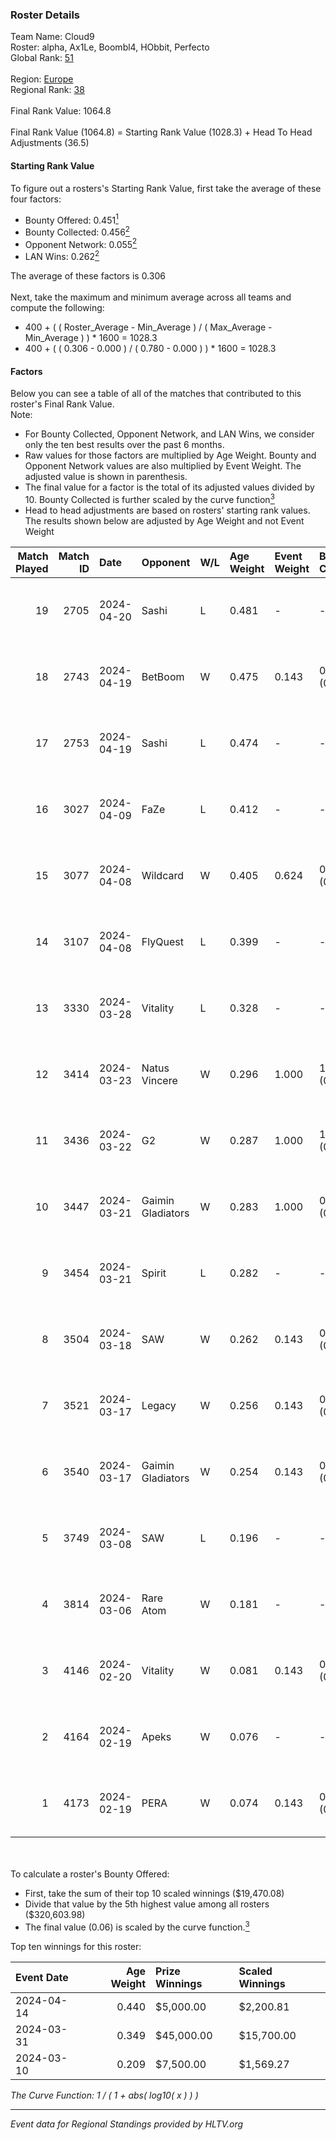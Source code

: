 ### Roster Details<br />
Team Name: Cloud9<br />
Roster: alpha, Ax1Le, Boombl4, HObbit, Perfecto<br />
Global Rank: [51](../standings_global.md)<br />
<br />
Region: [Europe]( ../standings_europe.md)<br />
Regional Rank: [38]( ../standings_europe.md)<br />
<br />
Final Rank Value:  1064.8<br />
<br />
Final Rank Value (1064.8) = Starting Rank Value (1028.3) + Head To Head Adjustments (36.5)<br />

#### Starting Rank Value<br />
To figure out a rosters's Starting Rank Value, first take the average of these four factors:<br />
- Bounty Offered: 0.451[<sup>1</sup>](#table2)
- Bounty Collected: 0.456[<sup>2</sup>](#table1)
- Opponent Network: 0.055[<sup>2</sup>](#table1)
- LAN Wins: 0.262[<sup>2</sup>](#table1)

The average of these factors is 0.306<br />
<br />
Next, take the maximum and minimum average across all teams and compute the following:<br />
- 400 + ( ( Roster_Average - Min_Average ) / ( Max_Average - Min_Average ) ) * 1600 = 1028.3
- 400 + ( ( 0.306 - 0.000 ) / ( 0.780 - 0.000 ) ) * 1600 = 1028.3


#### Factors<br />
Below you can see a table of all of the matches that contributed to this roster's Final Rank Value.<br />
Note:<br />

- For Bounty Collected, Opponent Network, and LAN Wins, we consider only the ten best results over the past 6 months.
- Raw values for those factors are multiplied by Age Weight. Bounty and Opponent Network values are also multiplied by Event Weight. The adjusted value is shown in parenthesis.
- The final value for a factor is the total of its adjusted values divided by 10. Bounty Collected is further scaled by the curve function[<sup>3</sup>](#curveFunction)
- Head to head adjustments are based on rosters' starting rank values. The results shown below are adjusted by Age Weight and not Event Weight
<span id="table1"></span><br />


| Match Played | Match ID | Date       | Opponent          | W/L | Age Weight | Event Weight | Bounty Collected | Opponent Network | LAN Wins  | H2H Adj. | Roster                                       |
| -: | -: | :- | :- | :- | :- | :- | :- | :- | :- | -: | :- |
|           19 |     2705 | 2024-04-20 | Sashi             | L   | 0.481      | -            | -                | -                | -         |    -6.16 | alpha, Ax1Le, Boombl4, HObbit, Perfecto      |
|           18 |     2743 | 2024-04-19 | BetBoom           | W   | 0.475      | 0.143        | 0.248 (0.017)    | 0.526 (0.036)    | -         |    13.04 | alpha, Ax1Le, Boombl4, HObbit, Perfecto      |
|           17 |     2753 | 2024-04-19 | Sashi             | L   | 0.474      | -            | -                | -                | -         |    -6.05 | alpha, Ax1Le, Boombl4, HObbit, Perfecto      |
|           16 |     3027 | 2024-04-09 | FaZe              | L   | 0.412      | -            | -                | -                | -         |    -0.38 | Ax1Le, Boombl4, electroNic, HObbit, Perfecto |
|           15 |     3077 | 2024-04-08 | Wildcard          | W   | 0.405      | 0.624        | 0.048 (0.012)    | 0.428 (0.108)    | 1 (0.405) |     3.52 | Ax1Le, Boombl4, electroNic, HObbit, Perfecto |
|           14 |     3107 | 2024-04-08 | FlyQuest          | L   | 0.399      | -            | -                | -                | -         |    -4.70 | Ax1Le, Boombl4, electroNic, HObbit, Perfecto |
|           13 |     3330 | 2024-03-28 | Vitality          | L   | 0.328      | -            | -                | -                | -         |    -0.13 | Ax1Le, Boombl4, electroNic, HObbit, Perfecto |
|           12 |     3414 | 2024-03-23 | Natus Vincere     | W   | 0.296      | 1.000        | 1.000 (0.296)    | 0.365 (0.108)    | 1 (0.296) |     9.27 | Ax1Le, Boombl4, electroNic, HObbit, Perfecto |
|           11 |     3436 | 2024-03-22 | G2                | W   | 0.287      | 1.000        | 1.000 (0.287)    | 0.489 (0.140)    | 1 (0.287) |     9.00 | Ax1Le, Boombl4, electroNic, HObbit, Perfecto |
|           10 |     3447 | 2024-03-21 | Gaimin Gladiators | W   | 0.283      | 1.000        | 0.037 (0.010)    | 0.339 (0.096)    | 1 (0.283) |     3.74 | Ax1Le, Boombl4, electroNic, HObbit, Perfecto |
|            9 |     3454 | 2024-03-21 | Spirit            | L   | 0.282      | -            | -                | -                | -         |    -0.07 | Ax1Le, Boombl4, electroNic, HObbit, Perfecto |
|            8 |     3504 | 2024-03-18 | SAW               | W   | 0.262      | 0.143        | 0.104 (0.004)    | 0.528 (0.020)    | 1 (0.262) |     5.64 | Ax1Le, Boombl4, electroNic, HObbit, Perfecto |
|            7 |     3521 | 2024-03-17 | Legacy            | W   | 0.256      | 0.143        | 0.122 (0.004)    | 0.634 (0.023)    | 1 (0.256) |     3.93 | Ax1Le, Boombl4, electroNic, HObbit, Perfecto |
|            6 |     3540 | 2024-03-17 | Gaimin Gladiators | W   | 0.254      | 0.143        | 0.037 (0.001)    | 0.339 (0.012)    | 1 (0.254) |     3.32 | Ax1Le, Boombl4, electroNic, HObbit, Perfecto |
|            5 |     3749 | 2024-03-08 | SAW               | L   | 0.196      | -            | -                | -                | -         |    -1.96 | Ax1Le, Boombl4, electroNic, HObbit, Perfecto |
|            4 |     3814 | 2024-03-06 | Rare Atom         | W   | 0.181      | -            | -                | -                | -         |     0.35 | Ax1Le, Boombl4, electroNic, HObbit, Perfecto |
|            3 |     4146 | 2024-02-20 | Vitality          | W   | 0.081      | 0.143        | 0.647 (0.007)    | 0.375 (0.004)    | 1 (0.081) |     2.52 | Ax1Le, Boombl4, electroNic, HObbit, Perfecto |
|            2 |     4164 | 2024-02-19 | Apeks             | W   | 0.076      | -            | -                | -                | 1 (0.076) |     0.78 | Ax1Le, Boombl4, electroNic, HObbit, Perfecto |
|            1 |     4173 | 2024-02-19 | PERA              | W   | 0.074      | 0.143        | 0.048 (0.001)    | 0.445 (0.005)    | 1 (0.074) |     0.85 | Ax1Le, Boombl4, electroNic, HObbit, Perfecto |

<br />
<span id="table2"></span><br />
To calculate a roster's Bounty Offered:<br />

- First, take the sum of their top 10 scaled winnings ($19,470.08)
- Divide that value by the 5th highest value among all rosters ($320,603.98)
- The final value (0.06) is scaled by the curve function.[<sup>3</sup>](#curveFunction)

Top ten winnings for this roster:<br />

| Event Date | Age Weight | Prize Winnings | Scaled Winnings |
| :- | -: | :- | :- |
| 2024-04-14 |      0.440 | $5,000.00      | $2,200.81       |
| 2024-03-31 |      0.349 | $45,000.00     | $15,700.00      |
| 2024-03-10 |      0.209 | $7,500.00      | $1,569.27       |


<span id="curveFunction"></span>_The Curve Function: 1 / ( 1 + abs( log10( x ) ) )_<br />

---
_Event data for Regional Standings provided by HLTV.org_<br />
